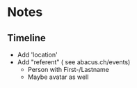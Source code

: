 # Notes

## Timeline
- Add 'location'
- Add "referent" ( see abacus.ch/events)
  - Person with First-/Lastname
  - Maybe avatar as well
